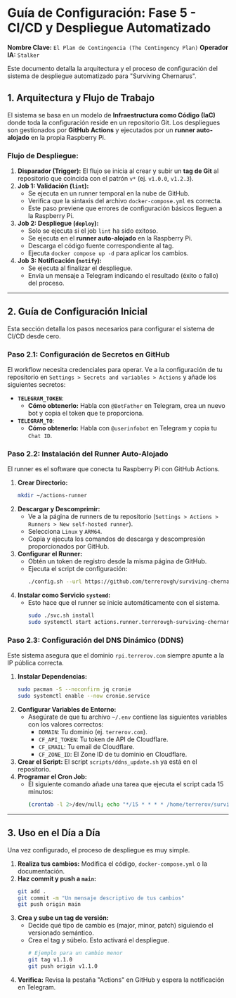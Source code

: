 # Guía de Configuración: Fase 5 - CI/CD y Despliegue Automatizado

**Nombre Clave:** `El Plan de Contingencia (The Contingency Plan)`
**Operador IA:** `Stalker`

Este documento detalla la arquitectura y el proceso de configuración del sistema de despliegue automatizado para "Surviving Chernarus".

## 1. Arquitectura y Flujo de Trabajo

El sistema se basa en un modelo de **Infraestructura como Código (IaC)** donde toda la configuración reside en un repositorio Git. Los despliegues son gestionados por **GitHub Actions** y ejecutados por un **runner auto-alojado** en la propia Raspberry Pi.

### Flujo de Despliegue:

1.  **Disparador (Trigger):** El flujo se inicia al crear y subir un **tag de Git** al repositorio que coincida con el patrón `v*` (ej. `v1.0.0`, `v1.2.3`).
2.  **Job 1: Validación (`lint`):**
    *   Se ejecuta en un runner temporal en la nube de GitHub.
    *   Verifica que la sintaxis del archivo `docker-compose.yml` es correcta.
    *   Este paso previene que errores de configuración básicos lleguen a la Raspberry Pi.
3.  **Job 2: Despliegue (`deploy`):**
    *   Solo se ejecuta si el job `lint` ha sido exitoso.
    *   Se ejecuta en el **runner auto-alojado** en la Raspberry Pi.
    *   Descarga el código fuente correspondiente al tag.
    *   Ejecuta `docker compose up -d` para aplicar los cambios.
4.  **Job 3: Notificación (`notify`):**
    *   Se ejecuta al finalizar el despliegue.
    *   Envía un mensaje a Telegram indicando el resultado (éxito o fallo) del proceso.

---

## 2. Guía de Configuración Inicial

Esta sección detalla los pasos necesarios para configurar el sistema de CI/CD desde cero.

### Paso 2.1: Configuración de Secretos en GitHub

El workflow necesita credenciales para operar. Ve a la configuración de tu repositorio en `Settings > Secrets and variables > Actions` y añade los siguientes secretos:

*   **`TELEGRAM_TOKEN`**:
    *   **Cómo obtenerlo:** Habla con `@BotFather` en Telegram, crea un nuevo bot y copia el token que te proporciona.
*   **`TELEGRAM_TO`**:
    *   **Cómo obtenerlo:** Habla con `@userinfobot` en Telegram y copia tu `Chat ID`.

### Paso 2.2: Instalación del Runner Auto-Alojado

El runner es el software que conecta tu Raspberry Pi con GitHub Actions.

1.  **Crear Directorio:**
    ```bash
    mkdir ~/actions-runner
    ```
2.  **Descargar y Descomprimir:**
    *   Ve a la página de runners de tu repositorio (`Settings > Actions > Runners > New self-hosted runner`).
    *   Selecciona `Linux` y `ARM64`.
    *   Copia y ejecuta los comandos de descarga y descompresión proporcionados por GitHub.
3.  **Configurar el Runner:**
    *   Obtén un token de registro desde la misma página de GitHub.
    *   Ejecuta el script de configuración:
        ```bash
        ./config.sh --url https://github.com/terrerovgh/surviving-chernarus --token TU_TOKEN_DE_REGISTRO
        ```
4.  **Instalar como Servicio `systemd`:**
    *   Esto hace que el runner se inicie automáticamente con el sistema.
        ```bash
        sudo ./svc.sh install
        sudo systemctl start actions.runner.terrerovgh-surviving-chernarus.*.service
        ```

### Paso 2.3: Configuración del DNS Dinámico (DDNS)

Este sistema asegura que el dominio `rpi.terrerov.com` siempre apunte a la IP pública correcta.

1.  **Instalar Dependencias:**
    ```bash
    sudo pacman -S --noconfirm jq cronie
    sudo systemctl enable --now cronie.service
    ```
2.  **Configurar Variables de Entorno:**
    *   Asegúrate de que tu archivo `~/.env` contiene las siguientes variables con los valores correctos:
        *   `DOMAIN`: Tu dominio (ej. `terrerov.com`).
        *   `CF_API_TOKEN`: Tu token de API de Cloudflare.
        *   `CF_EMAIL`: Tu email de Cloudflare.
        *   `CF_ZONE_ID`: El Zone ID de tu dominio en Cloudflare.
3.  **Crear el Script:** El script `scripts/ddns_update.sh` ya está en el repositorio.
4.  **Programar el Cron Job:**
    *   El siguiente comando añade una tarea que ejecuta el script cada 15 minutos:
        ```bash
        (crontab -l 2>/dev/null; echo "*/15 * * * * /home/terrerov/surviving-chernarus/scripts/ddns_update.sh") | crontab -
        ```

---

## 3. Uso en el Día a Día

Una vez configurado, el proceso de despliegue es muy simple.

1.  **Realiza tus cambios:** Modifica el código, `docker-compose.yml` o la documentación.
2.  **Haz commit y push a `main`:**
    ```bash
    git add .
    git commit -m "Un mensaje descriptivo de tus cambios"
    git push origin main
    ```
3.  **Crea y sube un tag de versión:**
    *   Decide qué tipo de cambio es (major, minor, patch) siguiendo el versionado semántico.
    *   Crea el tag y súbelo. Esto activará el despliegue.
        ```bash
        # Ejemplo para un cambio menor
        git tag v1.1.0
        git push origin v1.1.0
        ```
4.  **Verifica:** Revisa la pestaña "Actions" en GitHub y espera la notificación en Telegram.